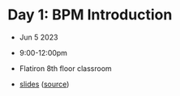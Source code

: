 # Day 1: BPM Introduction
- Jun 5 2023
- 9:00-12:00pm
- Flatiron 8th floor classroom

- [slides](https://lamsoa729.github.io/BPMSummerSchool/Day1:BPM_intro/slides.html) ([source](main.md))
